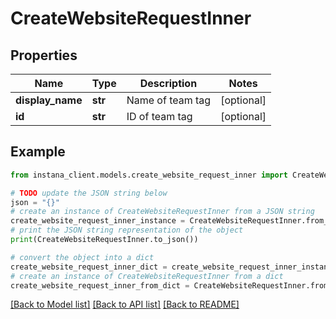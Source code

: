 # CreateWebsiteRequestInner


## Properties

Name | Type | Description | Notes
------------ | ------------- | ------------- | -------------
**display_name** | **str** | Name of team tag | [optional] 
**id** | **str** | ID of team tag | [optional] 

## Example

```python
from instana_client.models.create_website_request_inner import CreateWebsiteRequestInner

# TODO update the JSON string below
json = "{}"
# create an instance of CreateWebsiteRequestInner from a JSON string
create_website_request_inner_instance = CreateWebsiteRequestInner.from_json(json)
# print the JSON string representation of the object
print(CreateWebsiteRequestInner.to_json())

# convert the object into a dict
create_website_request_inner_dict = create_website_request_inner_instance.to_dict()
# create an instance of CreateWebsiteRequestInner from a dict
create_website_request_inner_from_dict = CreateWebsiteRequestInner.from_dict(create_website_request_inner_dict)
```
[[Back to Model list]](../README.md#documentation-for-models) [[Back to API list]](../README.md#documentation-for-api-endpoints) [[Back to README]](../README.md)


